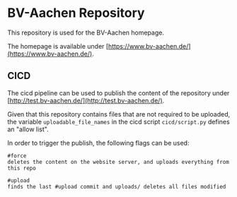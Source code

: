 # BV-Aachen Repository
This repository is used for the BV-Aachen homepage.

The homepage is available under [https://www.bv-aachen.de/](https://www.bv-aachen.de/).

## CICD
 
The cicd pipeline can be used to publish the content of the repository under [http://test.bv-aachen.de/](http://test.bv-aachen.de/).

Given that this repository contains files that are not required to be uploaded, the variable ```uploadable_file_names``` in the cicd script ```cicd/script.py``` defines an "allow list".

In order to trigger the publish, the following flags can be used:

```
#force
deletes the content on the website server, and uploads everything from this repo

#upload 
finds the last #upload commit and uploads/ deletes all files modified
```


